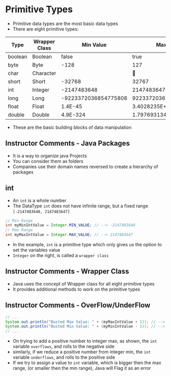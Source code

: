 # Primitive Types

- Primitive data types are the most basic data types
- There are eight primitive types:

| Type    | Wrapper Class | Min Value            | Max Value               | Width | Precision | suffix |
| ------- | ------------- | -------------------- | ----------------------- | ----- | --------- | ------ |
| boolean | Boolean       | false                | true                    |       | None      | None   |
| byte    | Byte          | -128                 | 127                     | 8     | None      | None   |
| char    | Character     |                      | ￿                       | 16    | None      | None   |
| short   | Short         | -32768               | 32767                   | 16    | None      | None   |
| int     | Integer       | -2147483648          | 2147483647              | 32    | None      | None   |
| long    | Long          | -9223372036854775808 | 9223372036854775807     | 64    | None      | L      |
| float   | Float         | 1.4E-45              | 3.4028235E+38           | 32    | 6         | F      |
| double  | Double        | 4.9E-324             | 1.7976931348623157E+308 | 64    | 16        | D      |

- These are the basic building blocks of data manipulation

## Instructor Comments - Java Packages

- It is a way to organize java Projects
- You can consider them as folders
- Companies use their domain names reversed to create a hierarchy of packages

## int

- An `int` is a whole number
- The DataType `int` does not have infinite range, but a fixed range `[-2147483648, 2147483647]`

```java
// Min Range
int myMinIntValue = Integer.MIN_VALUE; // --> -2147483648
// Max Range
int myMaxIntValue = Integer.MAX_VALUE; // --> 2147483647
```

- In the example, `int` is a primitive type which only gives us the option to set the variables value
- `Integer` on the right, is called a `wrapper class`

## Instructor Comments - Wrapper Class

- Java uses the concept of Wrapper class for all eight primitive types
- It provides additional methods to work on the primitive types

## Instructor Comments - OverFlow/UnderFlow

```java
// ...
System.out.println("Busted Max Value: " + (myMaxIntValue + 1)); // --> -2147483648
System.out.println("Busted Min Value: " + (myMinIntValue - 1)); // --> 2147483647
// ...
```

- On trying to add a positive number to integer max, as shown, the `int` variable `overflows`, and rolls to the negative side
- similarly, if we reduce a positive number from integer min, the `int` variable `underflows`, and rolls to the positive side
- If we try to assign a value to `int` variable, which is bigger then the max range, (or smaller then the min range), Java will Flag it as an error
